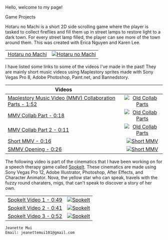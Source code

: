 Hello, welcome to my page! 

Game Projects

Hotaru no Machi is a short 2D side scrolling game where the player is tasked to collect fireflies and fill them up in street lamps to restore light to a dark town. For every street lamp filled, the player can see more of the town around them. This was created with Erica Nguyen and Karen Lee.

|               |               | 
| ------------- |:-------------:| 
| [Hotaru no Machi](https://cowsgooom.itch.io/hotaru-no-machi) | [![Hotaru no Machi](https://lh3.googleusercontent.com/SZLdMCc7A6qeZ8gqqoih2BsaNmj-Db6S9O7qzSqsf6mEx9PQg2fwmT3vM50oJffks9zbu0qmATHUSVKEujcbNeqtgOBjmP6hARNLjws2KoiJKtXkhWQqY-bL-Pen6RrSsPM3CzrATJ404ABA9IjxCUY4KiAcbI3SVhKJeaPfDZ_eUdlwvM2klCxiDlkIhXEKtsSrcgObSCBU-fhEosiXfmPdc9wvSE4QauD-hN1zZ--vZoAgeOEO5peex1xKtuSWD_DNYHddt4_HZPod9V-_aV8sVHHO0Lcp2nuTtTJsvsFvANtYSDbBWF_GHr4gvNTVvbiamDs_YjJE7ezFDha6hiylHFseyV_W0n-erkUTgn-gPYssnowXhMCzgUpvuwtsN1IGyXg0xG2NG9xPhKeOLlrGUYIgasHpUtzGjWqJemUb34gOt4n1iy6lKjUjLxLrCo_CDid8EBUTrKwgmJmyf1oH4gIFhm1pa_PQjyqF608VHBS8M1lz_vSuPGSOYAqT0FtpRPjaVp2B0kqvk3l4IAfi1iFMNguRdcj33qP9e_zSxou7QIjDz0BjMLfBIcsaswirDipp9mVO6lJ6FgcLCPswtP_Mdma4a2Rx4tSCFvYMuNTLbexvuPGDUYIk9crFuWAdJyTchfZrxgOEv-A6BEWfbsQqAIU=w1170-h559-no)](https://cowsgooom.itch.io/hotaru-no-machi "Hotaru no Machi") |  

I have listed some links to some of the videos I've made in the past! They are mainly short music videos using Maplestory sprites made with Sony Vegas Pro 8, Adobe Photoshop, Paint.net, and Bannedstory. 

| Videos        |               | 
| ------------- |:-------------:| 
| [Maplestory Music Video (MMV) Collaboration Parts - 1:52](https://www.youtube.com/watch?v=utauiyaJT7Q-Y) | [![Old Collab Parts](https://i.ytimg.com/vi/utauiyaJT7Q/hqdefault.jpg?sqp=-oaymwEjCPYBEIoBSFryq4qpAxUIARUAAAAAGAElAADIQj0AgKJDeAE=&rs=AOn4CLDzTN1IQ-WTkSK5Xc2ZVA5hC0MmJA)](https://www.youtube.com/watch?v=utauiyaJT7Q-Y "Old Collab Parts") | 
| [MMV Collab Part - 0:18](https://www.youtube.com/watch?v=9jK3xwRU1V4) | [![Old Collab Parts](https://i.ytimg.com/vi/9jK3xwRU1V4/hqdefault.jpg?sqp=-oaymwEjCPYBEIoBSFryq4qpAxUIARUAAAAAGAElAADIQj0AgKJDeAE=&rs=AOn4CLC2zfg26utJurwCyh2giQb6XM164A)](https://www.youtube.com/watch?v=9jK3xwRU1V4-Y "Old Collab Parts") |  
| [MMV Collab Part 2 - 0:11](https://www.youtube.com/watch?v=JyS-6ys0bns) | [![Old Collab Parts](https://i.ytimg.com/vi/JyS-6ys0bns/hqdefault.jpg?sqp=-oaymwEjCPYBEIoBSFryq4qpAxUIARUAAAAAGAElAADIQj0AgKJDeAE=&rs=AOn4CLAIEIMld9gtYYIk-7NJO1AAwluzgw)](https://www.youtube.com/watch?v=JyS-6ys0bns-Y "Old Collab Parts") |  
| [Short MMV - 0:16](https://www.youtube.com/watch?v=wAsDZw2wvDo) | [![Short MMV](https://i.ytimg.com/vi/wAsDZw2wvDo/hqdefault.jpg?sqp=-oaymwEjCPYBEIoBSFryq4qpAxUIARUAAAAAGAElAADIQj0AgKJDeAE=&rs=AOn4CLDa3FKaAjg4GY7fbEtBdypnziTkRg)](https://www.youtube.com/watch?v=wAsDZw2wvDo-Y "Short MMV") |  
| [SMMV Opening - 0:26](https://www.youtube.com/watch?v=LyN6e92jqSQ) | [![Short MMV](https://i.ytimg.com/vi/LyN6e92jqSQ/hqdefault.jpg?sqp=-oaymwEjCPYBEIoBSFryq4qpAxUIARUAAAAAGAElAADIQj0AgKJDeAE=&rs=AOn4CLAGjZ_DzymK-2ZYFNPU7ZkrCY4y9Q)](https://www.youtube.com/watch?v=LyN6e92jqSQ-Y "Short MMV") |  


The following video is part of the cinematics that I have been working on for a speech therapy game called [SpokeIt](https://spokeitthegame.com/). These cinematics are made using Sony Vegas Pro 12, Adobe Illustrator, Photoshop, After Effects, and Character Animator.
Nova, the yellow star who can speak, travels with the fuzzy round charaters, migs, that can't speak to discover a story of her own. 

|               |               | 
| ------------- |:-------------:| 
| [SpokeIt Video 1 - 0:49](https://www.youtube.com/watch?v=qf6Pb_HOvGA&feature=youtu.be) | [![SpokeIt](https://i.ytimg.com/vi/qf6Pb_HOvGA/hqdefault.jpg?sqp=-oaymwEjCPYBEIoBSFryq4qpAxUIARUAAAAAGAElAADIQj0AgKJDeAE=&rs=AOn4CLBcli82RQpz8H8U0G18WZ6ZK1rS7Q)](https://www.youtube.com/watch?v=qf6Pb_HOvGA&feature=youtu.be-Y "SpokeIt") |  
| [SpokeIt Video 2 - 0:41](https://www.youtube.com/watch?v=PRSEne-KjnQ&feature=youtu.be) | [![SpokeIt](https://i.ytimg.com/vi/PRSEne-KjnQ/hqdefault.jpg?sqp=-oaymwEjCPYBEIoBSFryq4qpAxUIARUAAAAAGAElAADIQj0AgKJDeAE=&rs=AOn4CLD6n41wJBwYEgAW7qrCMJK18iUn-g)](https://www.youtube.com/watch?v=qf6Pb_HOvGA&feature=youtu.be-Y "SpokeIt") |  
| [SpokeIt Video 3 - 0:52](https://www.youtube.com/watch?v=7Rybkf7eSqo&feature=youtu.be) | [![SpokeIt](https://i.ytimg.com/vi/7Rybkf7eSqo/hqdefault.jpg?sqp=-oaymwEjCPYBEIoBSFryq4qpAxUIARUAAAAAGAElAADIQj0AgKJDeAE=&rs=AOn4CLCF43vLGh14hJ_it95jz88mhO9Tsg)](https://www.youtube.com/watch?v=qf6Pb_HOvGA&feature=youtu.be-Y "SpokeIt") |  



```markdown
Jeanette Mui
Email: jeanettemui101@gmail.com
```

